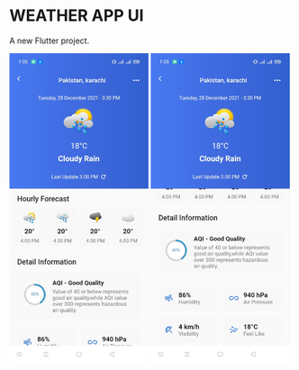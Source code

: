 # WEATHER APP UI

A new Flutter project.

<img src='https://github.com/HM-Anwar/weather_UI/blob/main/screenshot/1.jpg'  height= '550' >        <img src='https://github.com/HM-Anwar/weather_UI/blob/main/screenshot/2.jpg'  height= '550' >    



